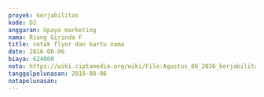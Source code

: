 ```yaml
---
proyek: kerjabilitas
kode: D2
anggaran: Upaya marketing
nama: Riang Girinda F
title: cetak flyer dan kartu nama
date: 2016-08-06
biaya: 624000
nota: https://wiki.ciptamedia.org/wiki/File:Agustus_06_2016_kerjabilitas_D2_bikin_kartu_nama_dan_flyer_ginda.jpg
tanggalpelunasan: 2016-08-06
notapelunasan:
---
```

